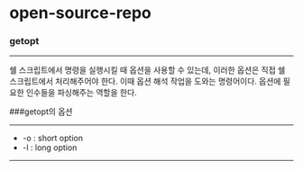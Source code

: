 # open-source-repo

### getopt

***

쉘 스크립트에서 명령을 실행시킬 때 옵션을 사용할 수 있는데, 이러한 옵션은 직접 쉘 스크립트에서 처리해주어야 한다. 이때 옵션 해석 작업을 도와는 명령어이다. 옵션에 필요한 인수들을 파싱해주는 역할을 한다.



###getopt의 옵션

***

+ -o : short option
+ -l : long option

***













